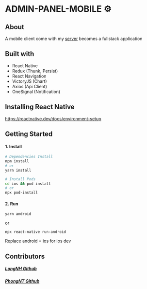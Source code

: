 # ADMIN-PANEL-MOBILE ⚙️ 

## About

A mobile client come with my [server](https://github.com/gywreb/gywreb-admin-server) becomes a fullstack application

## Built with
- React Native
- Redux (Thunk, Persist)
- React Navigation
- VictoryJS (Chart)
- Axios (Api Client)
- OneSignal (Notification)

## Installing React Native

https://reactnative.dev/docs/environment-setup

## Getting Started

#### 1. Install

```bash
# Dependencies Install
npm install
# or
yarn install

# Install Pods
cd ios && pod install
# or
npx pod-install
```

#### 2. Run

```
yarn android
```
or

```
npx react-native run-android
```

Replace android = ios for ios dev

## Contributors

##### [LongNH Github](https://github.com/gywreb)
##### [PhongNT Github](https://github.com/Phong111222)


